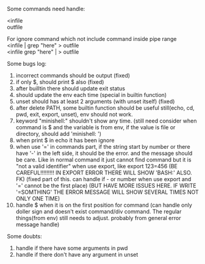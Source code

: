 Some commands need handle:   

<infile   
<infile cat > outfile   

For ignore command which not include command inside pipe range   
<infile | grep "here" > outfile   
<infile grep "here" | > outfile   

Some bugs log: 
1. incorrect commands should be output   (fixed)   
2. if only $, should print $ also  (fixed)   
3. after builltin there should update exit status  
4. should update the env each time (special in builtin function)  
5. unset should has at least 2 arguments (with unset itself)  (fixed)  
6. after delete PATH, some builtin function should be useful still(echo,
cd, pwd, exit, export, unset), env should not work.   
7. keyword "minishell:" shouldn't show any time. (still need consider when command is $ and the variable is from env, if the value is file or directory, should add 'minishell: ')   
8. when print $ in echo it has been ignore    
9. when use '=' in commands part, if the string start by number or there have
'-' in the left side, it should be the error. and the message should be care. Like in normal command it just cannot find command but it is "not a valid identifier" when use export, like export 123=456 (BE CAREFUL!!!!!!!!! IN EXPORT ERROR THERE WILL SHOW 'BASH:' ALSO. FK)   (fixed part of this. can handle if - or number when use export and '=' cannot be the first place) (BUT HAVE MORE ISSUES HERE. IF WRITE '=SOMTHING' THE ERROR MESSAGE WILL SHOW SEVERAL TIMES NOT ONLY ONE TIME)  
10. handle $ when it is on the first position for command  (can handle only doller sign and doesn't exist command/div command. The regular things(from env) still needs to adjust. probably from general error message handle)   

Some doubts:   
1. handle if there have some arguments in pwd   
2. handle if there don't have any argument in unset    

